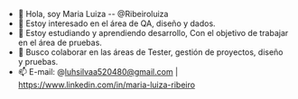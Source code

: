 - 👋 Hola, soy Maria Luiza -- @Ribeiroluiza
- 👀 Estoy interesado en el área de QA, diseño y dados.
- 🌱 Estoy estudiando y aprendiendo desarrollo, Con el objetivo de trabajar en el área de pruebas.
- 💞️ Busco colaborar en las áreas de Tester, gestión de proyectos, diseño y pruebas.
- 📫 E-mail: @luhsilvaa520480@gmail.com | https://www.linkedin.com/in/maria-luiza-ribeiro

<!---
Ribeiroluiza/Ribeiroluiza is a ✨ special ✨ repository because its `README.md` (this file) appears on your GitHub profile.
You can click the Preview link to take a look at your changes.
--->
